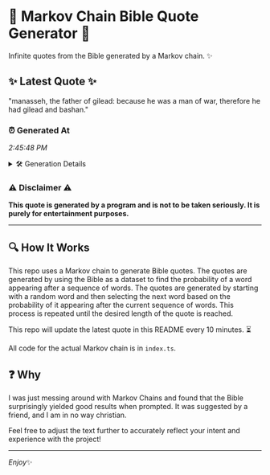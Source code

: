 # 📖 Markov Chain Bible Quote Generator 📖

Infinite quotes from the Bible generated by a Markov chain. ✨

## ✨ Latest Quote ✨
"manasseh, the father of gilead: because he was a man of war, therefore he had gilead and bashan."

### ⏰ Generated At
*2:45:48 PM*

<details>
    <summary>🛠️ Generation Details</summary>
    <p>
        <strong>🌱 Seed:</strong> manasseh,<br>
        <strong>🔄 Iterations:</strong> 17<br>
        <strong>📜 Context History:</strong><br>[ manasseh, ]: the<br>[ manasseh,, the ]: father<br>[ manasseh,, the, father ]: of<br>[ manasseh,, the, father, of ]: gilead:<br>[ manasseh,, the, father, of, gilead: ]: because<br>[ manasseh,, the, father, of, gilead:, because ]: he<br>[ the, father, of, gilead:, because, he ]: was<br>[ father, of, gilead:, because, he, was ]: a<br>[ of, gilead:, because, he, was, a ]: man<br>[ gilead:, because, he, was, a, man ]: of<br>[ because, he, was, a, man, of ]: war,<br>[ he, was, a, man, of, war, ]: therefore<br>[ was, a, man, of, war,, therefore ]: he<br>[ a, man, of, war,, therefore, he ]: had<br>[ man, of, war,, therefore, he, had ]: gilead<br>[ of, war,, therefore, he, had, gilead ]: and<br>[ war,, therefore, he, had, gilead, and ]: bashan.<br>
    </p>
</details>

### ⚠️ Disclaimer ⚠️
**This quote is generated by a program and is not to be taken seriously. It is purely for entertainment purposes.**

---

## 🔍 How It Works

This repo uses a Markov chain to generate Bible quotes. The quotes are generated by using the Bible as a dataset to find the probability of a word appearing after a sequence of words. The quotes are generated by starting with a random word and then selecting the next word based on the probability of it appearing after the current sequence of words. This process is repeated until the desired length of the quote is reached.

This repo will update the latest quote in this README every 10 minutes. ⏳

All code for the actual Markov chain is in `index.ts`.

## ❓ Why

I was just messing around with Markov Chains and found that the Bible surprisingly yielded good results when prompted. 
It was suggested by a friend, and I am in no way christian.

Feel free to adjust the text further to accurately reflect your intent and experience with the project!

---

*Enjoy*✨
